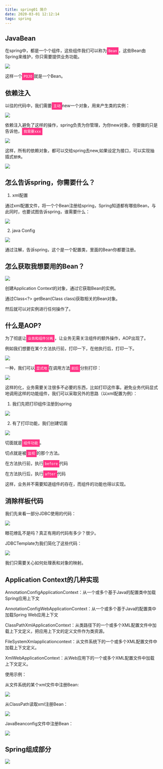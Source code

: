 ```yaml
---
title: spring01 简介
date: 2020-03-01 12:12:14
tags: spring
---
```


## JavaBean

在spring中，都是一个个组件，这些组件我们可以称为<code style='background:#ff3385;color:white;padding:5px;'>Bean</code>，这些Bean由Spring来维护，你只需要提供业务功能。

<img src='spring01-introduction\9572c008-6497-483a-8ef9-19252bcdaa3d.jpg'>

这样一个<code style='background:#ff3385;color:white;padding:5px;'>POJO</code>就是一个Bean。

## 依赖注入

以往的代码中，我们需要<code style='background:#ff3385;color:white;padding:5px;'>主动</code>new一个对象，用来产生类的实例：

<img src='spring01-introduction\755e218b-fdf8-48b6-9fc6-4b3b57b8bf7a.jpg'>

依赖注入避免了这样的操作，spring负责为你管理，为你new对象，你要做的只是告诉他，<code style='background:#ff3385;color:white;padding:5px;'>我需要xxx</code>

<img src='spring01-introduction\6ffc1bc2-1fa6-4e66-b9bf-487b5090930e.jpg'>

这样，所有的依赖对象，都可以交给spring去new,如果设定为接口，可以实现抽插式<code>替换</code>。

<img src='spring01-introduction\d5a98ccf-5a4d-476a-a1a3-3f797a76c768.jpg'>

## 怎么告诉spring，你需要什么？

1. xml配置

通过xml配置文件，将一个个Bean注册给spring，Spring知道都有哪些Bean，与此同时，也要试图告诉spring，谁需要什么：

<img src='spring01-introduction\638d6418-d4e8-4d9b-b900-419fb1a2d6c4.jpg'>

2. java Config

<img src='spring01-introduction\68bc637f-9a6a-4d46-b4a0-be22621adc6f.jpg'>

通过注解，告诉spring，这个是一个配置类，里面的Bean你都要注册。

## 怎么获取我想要用的Bean？

<img src='spring01-introduction\94005c3b-7b17-45dd-81a4-2d991f33997d.jpg'>

创建Application Context的对象，通过它获取Bean的实例。

通过Class<?> getBean(Class class)获取相关的Bean对象。

然后就可以对实例进行任何操作了。

## 什么是AOP?

为了彻底让<code style='background:#ff3385;color:white;padding:5px;'>业务和组件分离</code>，让业务无需关注组件的额外操作，AOP出现了。

例如我们想要在某个方法执行前，打印一下，在他执行后，打印一下。

<img src='spring01-introduction\e20a5887-3322-42d6-b07d-a6f719b2645f.jpg'>

一种，我们可以<code style='background:#ff3385;color:white;padding:5px;'>显式地</code>在调用方法<code style='background:#ff3385;color:white;padding:5px;'>前后</code>分别打印：

<img src='spring01-introduction\428a29b9-4dfa-43a2-a7fa-1d8b58e6bf6a.jpg'>

这样的化，业务需要关注很多不必要的东西，比如打印这件事。避免业务代码显式地调用这样的功能组件，我们可以采取另外的思路（以xml配置为例）：

1. 我们先把打印组件注册到spring

<img src='spring01-introduction\a51f5a74-ecb5-48d5-a6c4-c8ecb48a804e.jpg'>

2. 有了打印功能，我们创建切面

<img src='spring01-introduction\b15b18e9-891d-4364-b602-194bebc9cf6c.jpg'>

切面就是<code style='background:#ff3385;color:white;padding:5px;'>组件功能</code>。

切点就是被<code style='background:#ff3385;color:white;padding:5px;'>监视</code>的那个方法。

在方法执行前，执行<code style='background:#ff3385;color:white;padding:5px;'>before</code>代码

在方法执行后，执行<code style='background:#ff3385;color:white;padding:5px;'>after</code>代码

这样，业务并不需要知道组件的存在，而组件的功能也得以实现。


## 消除样板代码

我们先来看一部分JDBC使用的代码：

<img src='spring01-introduction\1926b27d-4ed3-4f26-9380-ee63d8b405a4.jpg'>

眼花缭乱不是吗？真正有用的代码有多少？很少。

JDBCTemplate为我们简化了这些代码：

<img src='spring01-introduction\52fa307d-d699-4252-b32f-b62cb470830c.jpg' >

我们只需要关心如何处理表和对象的映射。

## Application Context的几种实现

AnnotationConfigApplicationContext：从一个或多个基于Java的配置类中加载Spring应用上下文

AnnotationConfigWebApplicationContext：从一个或多个基于Java的配置类中加载Spring Web应用上下文

ClassPathXmlApplicationContext：从类路径下的一个或多个XML配置文件中加载上下文定义，把应用上下文的定义文件作为类资源。

FileSystemXmlapplicationcontext：从文件系统下的一个或多个XML配置文件中加载上下文定义。

XmlWebApplicationContext：从Web应用下的一个或多个XML配置文件中加载上下文定义。

使用示例：

从文件系统的某个xml文件中注册Bean:

<img src='spring01-introduction\65c6c9fc-c146-48e1-b0bd-24a6cc080a65.jpg'>

从ClassPath读取xml注册Bean：

<img src='spring01-introduction\3e0952b6-f552-49a4-ae42-03dddab31f7a.jpg'>

JavaBeanconfig文件中注册Bean：

<img src='spring01-introduction\f2cf5d4b-7bcf-4b3e-ac3c-2a143b70ef86.jpg'>

## Spring组成部分

<img src='spring01-introduction\4acb1a26-3aa3-43ef-8b60-3bf5d88fb4c3.jpg'>





